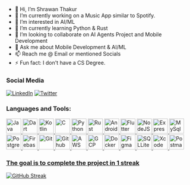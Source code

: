 - 👋 Hi, I’m Shrawan Thakur
- 🔭 I’m currently working on a Music App similar to Spotify.
- 👀 I’m interested in AI/ML
- 🌱 I’m currently learning Python & Rust
- 💞️ I’m looking to collaborate on AI Agents Project and Mobile Development
- 💬 Ask me about Mobile Development & AI/ML
- 📫 Reach me @ Email or mentioned Socials
- ⚡ Fun fact: I don't have a CS Degree.

### Social Media

[![LinkedIn](https://img.shields.io/badge/LinkedIn-shrawanthakur003-blue?style=flat-square&logo=linkedin)](https://www.linkedin.com/in/shrawan-thakur003/)
[![Twitter](https://img.shields.io/badge/Twitter-codershrawan-blue?style=flat-square&logo=twitter)](https://twitter.com/coder_shrawan)



### Languages and Tools:

<p align="left"> 
<a href="https://java.com" target="_blank" rel="noreferrer"> 
  <img src="https://cdn.jsdelivr.net/gh/devicons/devicon@latest/icons/java/java-original-wordmark.svg" alt="Java" width="40" height="40"/>
<a href="https://dart.dev/" target="_blank" rel="noreferrer"> 
  <img src="https://cdn.jsdelivr.net/gh/devicons/devicon@latest/icons/dart/dart-original.svg" alt="Dart" width="40" height="40"/>
<a href="https://kotlinlang.org/" target="_blank" rel="noreferrer"> 
  <img src="https://cdn.jsdelivr.net/gh/devicons/devicon@latest/icons/kotlin/kotlin-original.svg" alt="Kotlin" width="40" height="40"/>
<a href="https://www.cprogramming.com/" target="_blank" rel="noreferrer">
  <img src="https://cdn.jsdelivr.net/gh/devicons/devicon@latest/icons/c/c-original.svg" alt="C" width="40" height="40"/>
<a href="https://www.python.org/" target="_blank" rel="noreferrer"> 
  <img src="https://cdn.jsdelivr.net/gh/devicons/devicon@latest/icons/python/python-original.svg" alt="Python" width="40" height="40"/>
<a href="https://www.rust-lang.org/" target="_blank" rel="noreferrer"> 
  <img src="https://firebasestorage.googleapis.com/v0/b/matrix-developer.appspot.com/o/storage%2Fimages%2Ficon%2Ficons8-rust-48.png?alt=media&token=b74a99e2-eebd-4ea3-b047-e4964442ec0d" alt="Rust" width="40" height="40"/>
<a href="https://developer.android.com/" target="_blank" rel="noreferrer"> 
  <img src="https://cdn.jsdelivr.net/gh/devicons/devicon@latest/icons/androidstudio/androidstudio-original.svg" alt="Android" width="40" height="40"/>
<a href="https://flutter.dev" target="_blank" rel="noreferrer"> 
  <img src="https://cdn.jsdelivr.net/gh/devicons/devicon@latest/icons/flutter/flutter-original.svg" alt="Flutter" width="40" height="40"/>
<a href="https://nodejs.org" target="_blank" rel="noreferrer"> 
  <img src="https://cdn.jsdelivr.net/gh/devicons/devicon@latest/icons/nodejs/nodejs-original-wordmark.svg" alt="NodeJS" width="40" height="40"/>
<a href="https://expressjs.com/" target="_blank" rel="noreferrer"> 
  <img src="https://firebasestorage.googleapis.com/v0/b/matrix-developer.appspot.com/o/storage%2Fimages%2Ficon%2Ficons8-express-js-48.png?alt=media&token=a8328064-d3c6-4437-9a05-f2b1af1377ea" alt="ExpressJS" width="40" height="40"/>
<a href="https://www.mysql.com/" target="_blank" rel="noreferrer"> 
  <img src="https://cdn.jsdelivr.net/gh/devicons/devicon@latest/icons/mysql/mysql-original-wordmark.svg" alt="MySql" width="40" height="40"/>
<a href="https://www.postgresql.org/" target="_blank" rel="noreferrer"> 
  <img src="https://cdn.jsdelivr.net/gh/devicons/devicon@latest/icons/postgresql/postgresql-original-wordmark.svg" alt="PostgresSQL" width="40" height="40"/>
<a href="https://firebase.google.com/" target="_blank" rel="noreferrer"> 
  <img src="https://cdn.jsdelivr.net/gh/devicons/devicon@latest/icons/firebase/firebase-original.svg" alt="Firebase" width="40" height="40"/>
<a href="https://git-scm.com/" target="_blank" rel="noreferrer"> 
  <img src="https://cdn.jsdelivr.net/gh/devicons/devicon@latest/icons/git/git-original-wordmark.svg" alt="Git" width="40" height="40"/>
<a href="https://github.com" target="_blank" rel="noreferrer"> 
  <img src="https://firebasestorage.googleapis.com/v0/b/matrix-developer.appspot.com/o/storage%2Fimages%2Ficon%2Ficons8-github-64.png?alt=media&token=f7042988-db91-4592-ad78-5b471b39ce35" alt="Github" width="40" height="40"/>
  <a href="https://aws.amazon.com/" target="_blank" rel="noreferrer"> 
  <img src="https://cdn.jsdelivr.net/gh/devicons/devicon@latest/icons/amazonwebservices/amazonwebservices-original-wordmark.svg" alt="AWS" width="40" height="40"/>
  <a href="https://cloud.google.com" target="_blank" rel="noreferrer"> 
  <img src="https://cdn.jsdelivr.net/gh/devicons/devicon@latest/icons/googlecloud/googlecloud-original-wordmark.svg" alt="GCP" width="40" height="40"/>
  <a href="https://www.docker.com/" target="_blank" rel="noreferrer"> 
  <img src="https://cdn.jsdelivr.net/gh/devicons/devicon@latest/icons/docker/docker-plain-wordmark.svg" alt="Docker" width="40" height="40"/>
  <a href="https://figma.com" target="_blank" rel="noreferrer"> 
  <img src="https://cdn.jsdelivr.net/gh/devicons/devicon@latest/icons/figma/figma-original.svg" alt="Figma" width="40" height="40"/>
  <a href="https://www.sqlite.org/" target="_blank" rel="noreferrer"> 
  <img src="https://cdn.jsdelivr.net/gh/devicons/devicon@latest/icons/sqlite/sqlite-original.svg" alt="SQLLite" width="40" height="40"/>
  <a href="https://developer.apple.com/xcode/" target="_blank" rel="noreferrer"> 
  <img src="https://cdn.jsdelivr.net/gh/devicons/devicon@latest/icons/xcode/xcode-original.svg" alt="Xcode" width="40" height="40"/>
  <a href="https://postman.com" target="_blank" rel="noreferrer"> 
  <img src="https://cdn.jsdelivr.net/gh/devicons/devicon@latest/icons/postman/postman-original.svg" alt="Postman" width="40" height="40"/>
  
                            
  </p>


  

### The goal is to complete the project in 1 streak

[![GitHub Streak](https://streak-stats.demolab.com?user=shrawank039&theme=ocean-gradient&hide_border=true)](https://git.io/streak-stats)

<!--
**shrawank039/shrawank039** is a ✨ _special_ ✨ repository because its `README.md` (this file) appears on your GitHub profile.

<!-- - 🤔 I’m looking for help with ML Opportunity. -->
